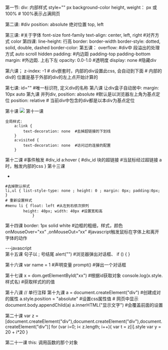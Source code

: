 第一节:
    div:
        内部样式 style=""
        px
        background-color
        height, weight：  px 或 100%  # 100%表示占满网页
        
 第二课:
    #div
    position: absolute  绝对位置
    top, left  
    
第三课:
    #关于字体
    font-size
    font-family
    text-align: center, left, right  #对齐方式
    color
第四课:
    line-height: 行高
    border: 
        border-width
        border-style:
            dotted, solid, double, dashed
        border-color: 
第五课：
    overflow:  #div中 段溢出的处理方式
        auto
        scroll
        hidden
    padding:   #内边距
        padding-top
        padding-bottom
    margin:    #外边距.  上右下左
    opacity: 0.0-1.0  #透明度 
    display: none #隐藏div
    
第六课；
    z-index: -1  # div嵌套时，内部的div设置此css, 会自动到下面
    # 内部的div的 位置是基于外部的div的左上点开始计算的
    
第七课:
    id=""   #唯一标识符, 定义div的名称
第八课
    让div盒子自动居中:  margin: 10px auto
第九课
    并列div,
    position: absolute #默认是以浏览器左上角为基点定位
    position: relative  # 当前div中包含的div都是以本div为基点定位
    <div style=" position:relative ">
        <div style=" position: absolute ">
        </div>
    </div>
 第十课
    <img src="xxxx/xxx" />
第十一课
    <a style="
    display: block #显示为div格式的块
    background: url(image/xxx.gif) no-repeat 015px #背景图片可以点击到url超链接; 不重复; 左右距离0， 上下距离15
    " href="xxxx" > </a>
    
    全局样式:
        a:link {
            text-decoration: none  #去掉超链接的下划线
        }
        a:visited {
            text-decoration: none  #访问过的连接的配置
        }
		
第十二课
    #事件触发
    #div_id a:hover {    #div_id 块的超链接
                #当鼠标经过超链接 a时，触发内部的css
        }
第十三课
    <ul id="menu">
        <li>
            <a href="xx" > <a>
        </li>
    </ul>
    
    #去掉默认样式
    li,ul { list-style-type: none ; height: 0 ; margin: 0px; padding:0px; }
    # 重新设置样式
    #menu li { float: left #从左到右依次排列
            height: 40px; width: 40px #设置宽和高
                }
                
第十四课
    border: 1px solid white  #边框的粗细，样式，颜色
    onMouseOver="xx" ,onMouseOut=“xx” #javascript触发鼠标在字体上和离开字体的动作
   
---javascript   
第十五课
    句子以 ; 号结尾
   alert("")  #浏览器弹出对话框、
   if () {
   }
   
第十六课
    var name = 1  #声明变量
    prompt()  #弹出一个对话框
    
第十七课
    x = dom.getElementById("xx")  #根据id获取对象
    console.log(x.style.样式名)  #获取样式的的值
   
第十八课
    // 单行注释
第十九课
    a = document.createElement("div")  #创建成对的属性
    a.style.position = "absolute"  #设置css属性值
    # 网页中显示
    document.body.appendChild(a)
    a.innerHTML("显示文字")  #会覆盖前面的设置
    
第二十课
    var z = [document.createElement("div"),document.createElement("div"),document.createElement("div")]
    for (var i=0; i< z.length; i++){
        var t = z[i].style
        var y = 20 + i*20 
    }
    
第二十一课
    this: 调用函数的那个对象
    <script type="text/javascript" src="*.js">

第二十二课
    <p> </p>  #段落
    background: url(image/xx.gif) repeat-x  #重复
    word-wrap: break-word  #牺牲词语的完整性强制换行
    break-word: normal    # 词语拆分的规则
    
第二十三课
    border-radius: 5px 5px 0 0 弧度左右上下 边框的角修改成圆角； 
	span
	clear: both 清除上层的div的浮动(float属性); 需要在新<div>内增加
    
第二十四课
	letter-spacing: 字符间的距离、
	<b> </b>:

第二十五课
	<strong> </strong> #字体加粗
	
	
